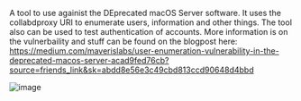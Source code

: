 A tool to use againist the DEprecated macOS Server software. It uses the collabdproxy URI to enumerate users, information and other things. The tool also can be used to test authentication of accounts. More information is on the vulnerbaility and stuff can be found on the blogpost here: https://medium.com/maverislabs/user-enumeration-vulnerability-in-the-deprecated-macos-server-acad9fed76cb?source=friends_link&sk=abdd8e56e3c49cbd813ccd90648d4bbd

![image](https://github.com/ruddawg26/macOS_Server_Enum/assets/1538833/5b9d9beb-675e-4849-9f56-c08b81fdbf77)
